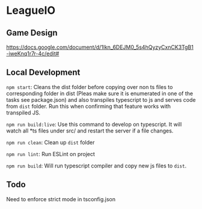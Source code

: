 # LeagueIO

## Game Design
https://docs.google.com/document/d/1lkn_6DEJM0_5s4hQyzyCxnCK3TgB1-iweKnq1r7r-4c/edit#

## Local Development

`npm start`: Cleans the dist folder before copying over non ts files to corresponding folder in dist (Pleas make sure it is enumerated in one of the tasks see package.json) and also transpiles typescript to js and serves code from `dist` folder. Run this when confirming that feature works with transpiled JS.

`npm run build:live`: Use this command to develop on typescript. It will watch all *ts files under src/ and restart the server if a file changes.

`npm run clean`: Clean up `dist` folder

`npm run lint`: Run ESLint on project

`npm run build`: Will run typescript compiler and copy new js files to `dist`.

## Todo

Need to enforce strict mode in tsconfig.json
